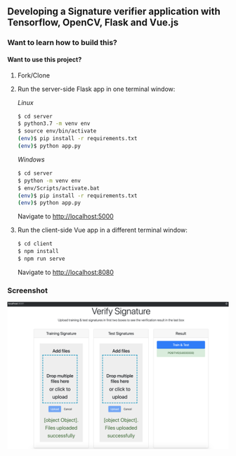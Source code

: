 ## Developing a Signature verifier application with Tensorflow, OpenCV, Flask and Vue.js

### Want to learn how to build this?

#### Want to use this project?

1. Fork/Clone

1. Run the server-side Flask app in one terminal window:

    *Linux*
    ```sh
    $ cd server
    $ python3.7 -m venv env
    $ source env/bin/activate
    (env)$ pip install -r requirements.txt
    (env)$ python app.py
    ```
     *Windows*
    ```sh
    $ cd server
    $ python -m venv env
    $ env/Scripts/activate.bat
    (env)$ pip install -r requirements.txt
    (env)$ python app.py
    ```

    Navigate to [http://localhost:5000](http://localhost:5000)

1. Run the client-side Vue app in a different terminal window:

    ```sh
    $ cd client
    $ npm install
    $ npm run serve
    ```

    Navigate to [http://localhost:8080](http://localhost:8080)
    
### Screenshot

![Screenshot](screenshot.png)

